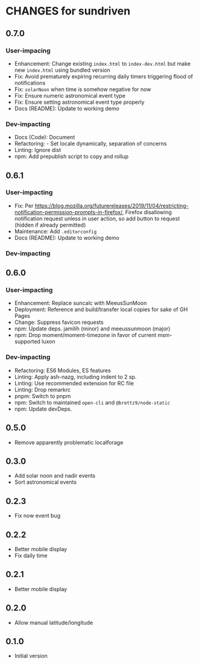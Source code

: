 # CHANGES for sundriven

## 0.7.0

### User-impacing

- Enhancement: Change existing `index.html` to `index-dev.html` but make new
  `index.html` using bundled version
- Fix: Avoid prematurely expiring recurring daily timers triggering flood of
  notifications
- Fix: `solarNoon` when time is somehow negative for now
- Fix: Ensure numeric astronomical event type
- Fix: Ensure setting astronomical event type properly
- Docs (README): Update to working demo

### Dev-impacting

- Docs (Code): Document
- Refactoring: - Set locale dynamically, separation of concerns
- Linting: Ignore dist
- npm: Add prepublish script to copy and rollup

## 0.6.1

### User-impacting

- Fix: Per <https://blog.mozilla.org/futurereleases/2019/11/04/restricting-notification-permission-prompts-in-firefox/>,
  Firefox disallowing notification request unless in user action, so add
  button to request (hidden if already permitted)
- Maintenance: Add `.editorconfig`
- Docs (README): Update to working demo

### Dev-impacting

## 0.6.0

### User-impacting

- Enhancement: Replace suncalc with MeeusSunMoon
- Deployment: Reference and build/transfer local copies for sake of GH Pages
- Change: Suppress favicon requests
- npm: Update deps. jamilih (minor) and meeussunmoon (major)
- npm: Drop moment/moment-timezone in favor of current msm-supported luxon

### Dev-impacting

- Refactoring: ES6 Modules, ES features
- Linting: Apply ash-nazg, including indent to 2 sp.
- Linting: Use recommended extension for RC file
- Linting: Drop remarkrc
- pnpm: Switch to pnpm
- npm: Switch to maintained `open-cli` and `@brettz9/node-static`
- npm: Update devDeps.

## 0.5.0
- Remove apparently problematic localforage

## 0.3.0
- Add solar noon and nadir events
- Sort astronomical events

## 0.2.3
- Fix now event bug

## 0.2.2
- Better mobile display
- Fix daily time

## 0.2.1
- Better mobile display

## 0.2.0
- Allow manual latitude/longitude

## 0.1.0
- Initial version
